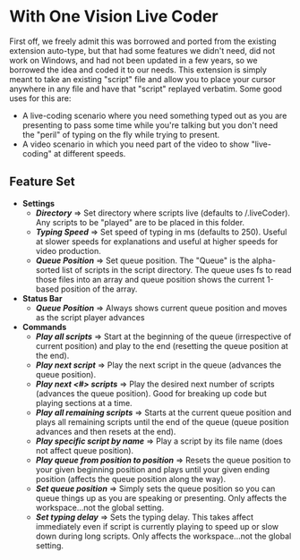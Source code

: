 # **With One Vision Live Coder**

First off, we freely admit this was borrowed and ported from the existing extension auto-type, but that had some features we didn't need, did not work on Windows, and had not been updated in a few years, so we borrowed the idea and coded it to our needs.  This extension is simply meant to take an existing "script" file and allow you to place your cursor anywhere in any file and have that "script" replayed verbatim.  Some good uses for this are:
- A live-coding scenario where you need something typed out as you are presenting to pass some time while you're talking but you don't need the "peril" of typing on the fly while trying to present.
- A video scenario in which you need part of the video to show "live-coding" at different speeds.

## **Feature Set**

- **Settings**
  - _**Directory**_ => Set directory where scripts live (defaults to /.liveCoder).  Any scripts to be "played" are to be placed in this folder.
  - _**Typing Speed**_ => Set speed of typing in ms (defaults to 250).  Useful at slower speeds for explanations and useful at higher speeds for video production.
  - _**Queue Position**_ => Set queue position.  The "Queue" is the alpha-sorted list of scripts in the script directory.  The queue uses fs to read those files into an array and queue position shows the current 1-based position of the array.
- **Status Bar**
  - _**Queue Position**_ => Always shows current queue position and moves as the script player advances
- **Commands**
  - _**Play all scripts**_ => Start at the beginning of the queue (irrespective of current position) and play to the end (resetting the queue position at the end).
  - _**Play next script**_ => Play the next script in the queue (advances the queue position).
  - _**Play next <#> scripts**_ => Play the desired next number of scripts (advances the queue position).  Good for breaking up code but playing sections at a time.
  - _**Play all remaining scripts**_ => Starts at the current queue position and plays all remaining scripts until the end of the queue (queue position advances and then resets at the end).
  - _**Play specific script by name**_ => Play a script by its file name (does not affect queue position).
  - _**Play queue from position to position**_ => Resets the queue position to your given beginning position and plays until your given ending position (affects the queue position along the way).
  - _**Set queue position**_ => Simply sets the queue position so you can queue things up as you are speaking or presenting.  Only affects the workspace...not the global setting.
  - _**Set typing delay**_ => Sets the typing delay.  This takes affect immediately even if script is currently playing to speed up or slow down during long scripts.  Only affects the workspace...not the global setting.
